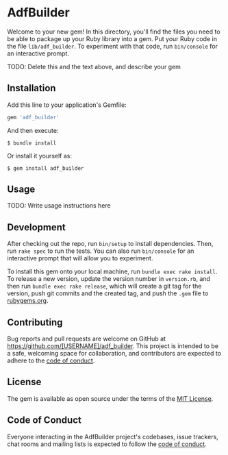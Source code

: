 # AdfBuilder

Welcome to your new gem! In this directory, you'll find the files you need to be able to package up your Ruby library into a gem. Put your Ruby code in the file `lib/adf_builder`. To experiment with that code, run `bin/console` for an interactive prompt.

TODO: Delete this and the text above, and describe your gem

## Installation

Add this line to your application's Gemfile:

```ruby
gem 'adf_builder'
```

And then execute:

    $ bundle install

Or install it yourself as:

    $ gem install adf_builder

## Usage

TODO: Write usage instructions here

## Development

After checking out the repo, run `bin/setup` to install dependencies. Then, run `rake spec` to run the tests. You can also run `bin/console` for an interactive prompt that will allow you to experiment.

To install this gem onto your local machine, run `bundle exec rake install`. To release a new version, update the version number in `version.rb`, and then run `bundle exec rake release`, which will create a git tag for the version, push git commits and the created tag, and push the `.gem` file to [rubygems.org](https://rubygems.org).

## Contributing

Bug reports and pull requests are welcome on GitHub at https://github.com/[USERNAME]/adf_builder. This project is intended to be a safe, welcoming space for collaboration, and contributors are expected to adhere to the [code of conduct](https://github.com/[USERNAME]/adf_builder/blob/master/CODE_OF_CONDUCT.md).

## License

The gem is available as open source under the terms of the [MIT License](https://opensource.org/licenses/MIT).

## Code of Conduct

Everyone interacting in the AdfBuilder project's codebases, issue trackers, chat rooms and mailing lists is expected to follow the [code of conduct](https://github.com/[USERNAME]/adf_builder/blob/master/CODE_OF_CONDUCT.md).
